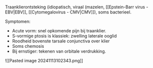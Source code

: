 Traanklierontsteking (idiopatisch, viraal (mazelen, [[Epstein-Barr virus - EBV|EBV]], [[Cytomegalovirus - CMV|CMV]]), soms bacterieel.
 
Symptomen:
- Acute vorm: snel opkomende pijn bij traanklier.
- S-vormige ptosis is klassiek: zwelling laterale ooglid
- Roodheid bovenste tarsale conjunctiva over klier
- Soms chemosis
- Bij ernstiger: tekenen van orbitale verdrukking.

![[Pasted image 20241113102343.png]]